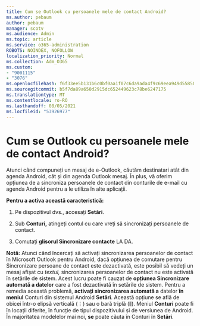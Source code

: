 ```yaml
---
title: Cum se Outlook cu persoanele mele de contact Android?
ms.author: pebaum
author: pebaum
manager: scotv
ms.audience: Admin
ms.topic: article
ms.service: o365-administration
ROBOTS: NOINDEX, NOFOLLOW
localization_priority: Normal
ms.collection: Adm_O365
ms.custom:
- "9001115"
- "3076"
ms.openlocfilehash: f6f33ee5b131b6c0bf0aa1f07c6da9ada4f9c69eea949d55858f549b43ebd29a
ms.sourcegitcommit: b5f7da89a650d2915dc652449623c78be6247175
ms.translationtype: MT
ms.contentlocale: ro-RO
ms.lasthandoff: 08/05/2021
ms.locfileid: "53926977"
---
```

# <a name="how-does-outlook-sync-with-my-android-contacts"></a>Cum se Outlook cu persoanele mele de contact Android?

Atunci când compuneți un mesaj de e-Outlook, căutăm destinatari atât din agenda Android, cât și din agenda Outlook mesaj. În plus, vă oferim opțiunea de a sincroniza persoanele de contact din conturile de e-mail cu agenda Android pentru a le utiliza în alte aplicații. 
 
**Pentru a activa această caracteristică:**
 
1. Pe dispozitivul dvs., accesați **Setări**.

2. Sub **Conturi,** atingeți contul cu care vreți să sincronizați persoanele de contact.

3. Comutați **glisorul Sincronizare contacte** LA DA.
 
**Notă:** Atunci când încercați să activați sincronizarea persoanelor de contact în  Microsoft Outlook pentru Android, dacă opțiunea de comutare pentru Sincronizare persoane de contact este dezactivată, este posibil să vedeți un mesaj afișat cu *textul,* sincronizarea persoanelor de contact nu este activată în setările de sistem. Acest lucru poate fi cauzat de **opțiunea Sincronizare automată a datelor** care a fost dezactivată în setările de sistem. Pentru a remedia această problemă, **activați sincronizarea automată a** datelor **în meniul** Conturi din sistemul Android **Setări**. Această opțiune se află de obicei într-o elipsă verticală (⋮) sau o bară triplă (⫼). Meniul  **Conturi** poate fi în locații diferite, în funcție de tipul dispozitivului și de versiunea de Android. În majoritatea modelelor mai noi, **se** poate căuta în Conturi în **Setări**.